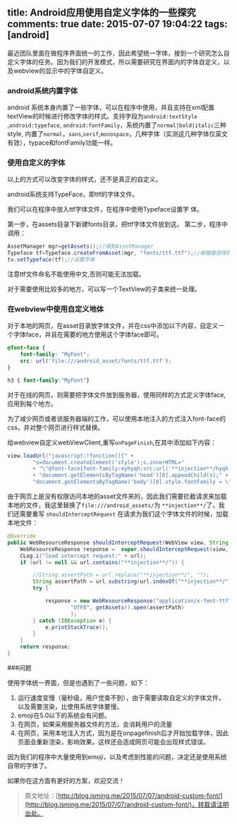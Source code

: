 title: Android应用使用自定义字体的一些探究
comments: true
date: 2015-07-07 19:04:22
tags: [android]
---

最近团队里面在做程序界面统一的工作，因此希望统一字体，接到一个研究怎么自定义字体的任务。因为我们的开发模式，所以需要研究在界面内的字体自定义，以及webview的显示中的字体自定义。

### android系统内置字体
android 系统本身内置了一些字体，可以在程序中使用，并且支持在xml配置textView的时候进行修改字体的样式。支持字段为`android:textStyle` ,`android:typeface`, `android:fontFamily`，系统内置了`normal|bold|italic`三种style, 内置了`normal`，`sans`,`serif`,`monospace`，几种字体（实测这几种字体仅英文有效），typace和fontFamily功能一样。

<!--more-->

### 使用自定义的字体
以上的方式可以改变字体的样式，还不是真正的自定义。

android系统支持TypeFace，即ttf的字体文件。

我们可以在程序中放入ttf字体文件，在程序中使用Typeface设置字
体。

第一步，在assets目录下新建fonts目录，把ttf字体文件放到这。
第二步，程序中调用：

```java
AssetManager mgr=getAssets();//得到AssetManager
Typeface tf=Typeface.createFromAsset(mgr, "fonts/ttf.ttf");//根据路径得到Typeface
tv.setTypeface(tf);//设置字体
```

注意ttf文件命名不能使用中文,否则可能无法加载。

对于需要使用比较多的地方，可以写一个TextView的子类来统一处理。


### 在webview中使用自定义地体

对于本地的网页，在asset目录放字体文件，并在css中添加以下内容，自定义一个字体face，并且在需要的地方使用这个字体face即可。

```css
@font-face {
	font-family: "MyFont";
	src: url('file:///android_asset/fonts/ttf.ttf');
}

h3 { font-family:"MyFont"}
```


对于在线的网页，则需要把字体文件放到服务器，使用同样的方式定义字体face,应用到每个地方。

为了减少网页或者说服务器端的工作，可以使用本地注入的方式注入font-face的css，并对整个网页进行样式替换。

给webview自定义webViewClient,重写`onPageFinish`,在其中添加如下内容：

```java
view.loadUrl("javascript:!function(){" +
        "s=document.createElement('style');s.innerHTML="
        + "\"@font-face{font-family:myhyqh;src:url('**injection**/hyqh.ttf');}*{font-family:myhyqh !important;}\";"
        + "document.getElementsByTagName('head')[0].appendChild(s);" +
        "document.getElementsByTagName('body')[0].style.fontFamily = \"myhyqh\";}()");
``` 

由于网页上是没有权限访问本地的asset文件夹的，因此我们需要拦截请求来加载本地的文件，我这里替换了`file:///android_assets/`为 `**injection**/`了，我们还需要重写
`shouldInterceptRequest`
在请求为我们这个字体文件的时候，加载本地文件：

```java
@Override
public WebResourceResponse shouldInterceptRequest(WebView view, String url) {
    WebResourceResponse response =  super.shouldInterceptRequest(view, url);
    CLog.i("load intercept request:" + url);
    if (url != null && url.contains("**injection**/")) {

        //String assertPath = url.replace("**injection**/", "");
        String assertPath = url.substring(url.indexOf("**injection**/") + "**injection**/".length(), url.length());
        try {

            response = new WebResourceResponse("application/x-font-ttf",
                    "UTF8", getAssets().open(assertPath)
                    );
        } catch (IOException e) {
            e.printStackTrace();
        }
    }
    return response;
}
```




###问题

使用字体统一界面，但是也遇到了一些问题，如下：

1.	运行速度变慢（毫秒级，用户觉查不到），由于需要读取自定义的字体文件，以及需要渲染，比使用系统字体要慢。
2.	emoji在5.0以下的系统会有问题。
3.	在网页，如果采用服务器文件的方法，会消耗用户的流量
4.	在网页，采用本地注入方式，因为是在onpagefinish后才开始加载字体，因此页面会重新渲染，影响效果。这样还会造成网页可能会出现样式错误。


因为我们的程序中大量使用到emoji，以及考虑到性能的问题，决定还是使用系统自带的字体了。


如果你在这方面有更好的方案，欢迎交流！


>原文地址：[http://blog.isming.me/2015/07/07/android-custom-font/](http://blog.isming.me/2015/07/07/android-custom-font/)，转载请注明出处。

